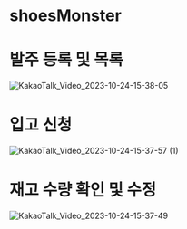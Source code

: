 # shoesMonster
# 발주 등록 및 목록
![KakaoTalk_Video_2023-10-24-15-38-05](https://github.com/ckddnjs1653/shoesMonster/assets/131628781/464afad6-f8fe-4961-8671-c0a3413cdea5)

# 입고 신청
![KakaoTalk_Video_2023-10-24-15-37-57 (1)](https://github.com/ckddnjs1653/shoesMonster/assets/131628781/2162534c-2db1-4e63-877d-a7a93ddebd8d)


# 재고 수량 확인 및 수정
![KakaoTalk_Video_2023-10-24-15-37-49](https://github.com/ckddnjs1653/shoesMonster/assets/131628781/cf485a7e-6848-4bb1-9c2c-d579b9cad8f2)


